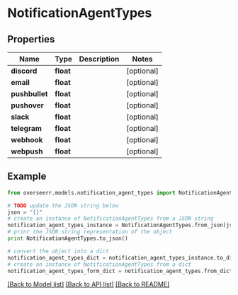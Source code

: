 # NotificationAgentTypes


## Properties
Name | Type | Description | Notes
------------ | ------------- | ------------- | -------------
**discord** | **float** |  | [optional] 
**email** | **float** |  | [optional] 
**pushbullet** | **float** |  | [optional] 
**pushover** | **float** |  | [optional] 
**slack** | **float** |  | [optional] 
**telegram** | **float** |  | [optional] 
**webhook** | **float** |  | [optional] 
**webpush** | **float** |  | [optional] 

## Example

```python
from overseerr.models.notification_agent_types import NotificationAgentTypes

# TODO update the JSON string below
json = "{}"
# create an instance of NotificationAgentTypes from a JSON string
notification_agent_types_instance = NotificationAgentTypes.from_json(json)
# print the JSON string representation of the object
print NotificationAgentTypes.to_json()

# convert the object into a dict
notification_agent_types_dict = notification_agent_types_instance.to_dict()
# create an instance of NotificationAgentTypes from a dict
notification_agent_types_form_dict = notification_agent_types.from_dict(notification_agent_types_dict)
```
[[Back to Model list]](../README.md#documentation-for-models) [[Back to API list]](../README.md#documentation-for-api-endpoints) [[Back to README]](../README.md)


